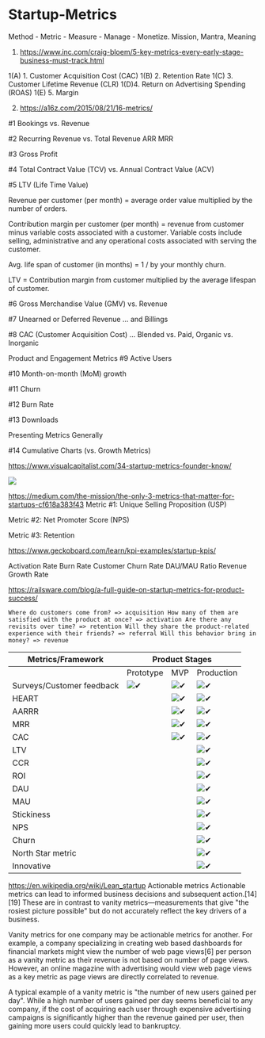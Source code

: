 # Startup-Metrics
Method - Metric - Measure - Manage - Monetize.   Mission, Mantra, Meaning

1.  https://www.inc.com/craig-bloem/5-key-metrics-every-early-stage-business-must-track.html

1(A) 1. Customer Acquisition Cost (CAC)
1(B) 2. Retention Rate
1(C) 3. Customer Lifetime Revenue (CLR)
1(D)4. Return on Advertising Spending (ROAS)
1(E) 5. Margin

2.  https://a16z.com/2015/08/21/16-metrics/

#1 Bookings vs. Revenue

#2 Recurring Revenue vs. Total Revenue ARR MRR

#3 Gross Profit

#4 Total Contract Value (TCV) vs. Annual Contract Value (ACV)

#5 LTV (Life Time Value)

Revenue per customer (per month) = average order value multiplied by the number of orders.

Contribution margin per customer (per month) = revenue from customer minus variable costs associated with a customer. Variable costs include selling, administrative and any operational costs associated with serving the customer.

Avg. life span of customer (in months) = 1 / by your monthly churn.

LTV = Contribution margin from customer multiplied by the average lifespan of customer.

#6 Gross Merchandise Value (GMV) vs. Revenue

#7 Unearned or Deferred Revenue … and Billings

#8 CAC (Customer Acquisition Cost) … Blended vs. Paid, Organic vs. Inorganic

Product and Engagement Metrics
#9 Active Users

#10 Month-on-month (MoM) growth

#11 Churn

#12 Burn Rate

#13 Downloads

Presenting Metrics Generally

#14 Cumulative Charts (vs. Growth Metrics)

https://www.visualcapitalist.com/34-startup-metrics-founder-know/

![](http://2oqz471sa19h3vbwa53m33yj-wpengine.netdna-ssl.com/wp-content/uploads/2017/04/types-of-startup-metrics-infographic.png)


https://medium.com/the-mission/the-only-3-metrics-that-matter-for-startups-cf618a383f43
Metric #1: Unique Selling Proposition (USP)

Metric #2: Net Promoter Score (NPS)

Metric #3: Retention

https://www.geckoboard.com/learn/kpi-examples/startup-kpis/

Activation Rate
Burn Rate
Customer Churn Rate
DAU/MAU Ratio
Revenue Growth Rate

https://railsware.com/blog/a-full-guide-on-startup-metrics-for-product-success/

`
Where do customers come from? => acquisition
How many of them are satisfied with the product at once? => activation
Are there any revisits over time? => retention
Will they share the product-related experience with their friends? => referral
Will this behavior bring in money? => revenue
`

<table id="tablepress-13" class="tablepress tablepress-id-13 dataTable"><thead><tr class="row-1 odd"><th class="column-1 sorting_disabled">Metrics/Framework</th><th colspan="3" class="column-2">Product Stages</th></tr></thead><tbody class="row-hover"><tr class="row-2"><td class="column-1"></td><td class="column-2">Prototype</td><td class="column-3">MVP</td><td class="column-4">Production</td></tr><tr class="row-3"><td class="column-1">Surveys/Customer feedback</td><td class="column-2"><img draggable="false" class="emoji" alt="✔" src="https://s.w.org/images/core/emoji/11.2.0/svg/2714.svg"></td><td class="column-3"><img draggable="false" class="emoji" alt="✔" src="https://s.w.org/images/core/emoji/11.2.0/svg/2714.svg"></td><td class="column-4"><img draggable="false" class="emoji" alt="✔" src="https://s.w.org/images/core/emoji/11.2.0/svg/2714.svg"></td></tr><tr class="row-4"><td class="column-1">HEART</td><td class="column-2"></td><td class="column-3"><img draggable="false" class="emoji" alt="✔" src="https://s.w.org/images/core/emoji/11.2.0/svg/2714.svg"></td><td class="column-4"><img draggable="false" class="emoji" alt="✔" src="https://s.w.org/images/core/emoji/11.2.0/svg/2714.svg"></td></tr><tr class="row-5"><td class="column-1">AARRR</td><td class="column-2"></td><td class="column-3"><img draggable="false" class="emoji" alt="✔" src="https://s.w.org/images/core/emoji/11.2.0/svg/2714.svg"></td><td class="column-4"><img draggable="false" class="emoji" alt="✔" src="https://s.w.org/images/core/emoji/11.2.0/svg/2714.svg"></td></tr><tr class="row-6"><td class="column-1">MRR</td><td class="column-2"></td><td class="column-3"><img draggable="false" class="emoji" alt="✔" src="https://s.w.org/images/core/emoji/11.2.0/svg/2714.svg"></td><td class="column-4"><img draggable="false" class="emoji" alt="✔" src="https://s.w.org/images/core/emoji/11.2.0/svg/2714.svg"></td></tr><tr class="row-7"><td class="column-1">CAC</td><td class="column-2"></td><td class="column-3"><img draggable="false" class="emoji" alt="✔" src="https://s.w.org/images/core/emoji/11.2.0/svg/2714.svg"></td><td class="column-4"><img draggable="false" class="emoji" alt="✔" src="https://s.w.org/images/core/emoji/11.2.0/svg/2714.svg"></td></tr><tr class="row-8"><td class="column-1">LTV</td><td class="column-2"></td><td class="column-3"></td><td class="column-4"><img draggable="false" class="emoji" alt="✔" src="https://s.w.org/images/core/emoji/11.2.0/svg/2714.svg"></td></tr><tr class="row-9"><td class="column-1">CCR</td><td class="column-2"></td><td class="column-3"></td><td class="column-4"><img draggable="false" class="emoji" alt="✔" src="https://s.w.org/images/core/emoji/11.2.0/svg/2714.svg"></td></tr><tr class="row-10"><td class="column-1">ROI</td><td class="column-2"></td><td class="column-3"></td><td class="column-4"><img draggable="false" class="emoji" alt="✔" src="https://s.w.org/images/core/emoji/11.2.0/svg/2714.svg"></td></tr><tr class="row-11"><td class="column-1">DAU</td><td class="column-2"></td><td class="column-3"></td><td class="column-4"><img draggable="false" class="emoji" alt="✔" src="https://s.w.org/images/core/emoji/11.2.0/svg/2714.svg"></td></tr><tr class="row-12"><td class="column-1">MAU</td><td class="column-2"></td><td class="column-3"></td><td class="column-4"><img draggable="false" class="emoji" alt="✔" src="https://s.w.org/images/core/emoji/11.2.0/svg/2714.svg"></td></tr><tr class="row-13"><td class="column-1">Stickiness</td><td class="column-2"></td><td class="column-3"></td><td class="column-4"><img draggable="false" class="emoji" alt="✔" src="https://s.w.org/images/core/emoji/11.2.0/svg/2714.svg"></td></tr><tr class="row-14"><td class="column-1">NPS</td><td class="column-2"></td><td class="column-3"></td><td class="column-4"><img draggable="false" class="emoji" alt="✔" src="https://s.w.org/images/core/emoji/11.2.0/svg/2714.svg"></td></tr><tr class="row-15"><td class="column-1">Churn</td><td class="column-2"></td><td class="column-3"></td><td class="column-4"><img draggable="false" class="emoji" alt="✔" src="https://s.w.org/images/core/emoji/11.2.0/svg/2714.svg"></td></tr><tr class="row-16"><td class="column-1">North Star metric</td><td class="column-2"></td><td class="column-3"></td><td class="column-4"><img draggable="false" class="emoji" alt="✔" src="https://s.w.org/images/core/emoji/11.2.0/svg/2714.svg"></td></tr><tr class="row-17"><td class="column-1">Innovative</td><td class="column-2"></td><td class="column-3"></td><td class="column-4"><img draggable="false" class="emoji" alt="✔" src="https://s.w.org/images/core/emoji/11.2.0/svg/2714.svg"></td></tr></tbody></table>

https://en.wikipedia.org/wiki/Lean_startup
Actionable metrics
Actionable metrics can lead to informed business decisions and subsequent action.[14][19] These are in contrast to vanity metrics—measurements that give "the rosiest picture possible" but do not accurately reflect the key drivers of a business.

Vanity metrics for one company may be actionable metrics for another. For example, a company specializing in creating web based dashboards for financial markets might view the number of web page views[6] per person as a vanity metric as their revenue is not based on number of page views. However, an online magazine with advertising would view web page views as a key metric as page views are directly correlated to revenue.

A typical example of a vanity metric is "the number of new users gained per day". While a high number of users gained per day seems beneficial to any company, if the cost of acquiring each user through expensive advertising campaigns is significantly higher than the revenue gained per user, then gaining more users could quickly lead to bankruptcy.

